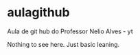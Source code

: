 # aulagithub
Aula de git hub do Professor Nelio Alves - yt

Nothing to see here. Just basic leaning.

